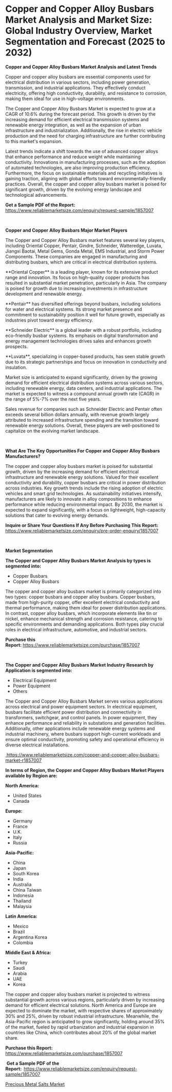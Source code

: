 <p><h1>Copper and Copper Alloy Busbars Market Analysis and Market Size: Global Industry Overview, Market Segmentation and Forecast (2025 to 2032)</h1></p><p><strong>Copper and Copper Alloy Busbars Market Analysis and Latest Trends</strong></p>
<p><p>Copper and copper alloy busbars are essential components used for electrical distribution in various sectors, including power generation, transmission, and industrial applications. They effectively conduct electricity, offering high conductivity, durability, and resistance to corrosion, making them ideal for use in high-voltage environments.</p><p>The Copper and Copper Alloy Busbars Market is expected to grow at a CAGR of 10.6% during the forecast period. This growth is driven by the increasing demand for efficient electrical transmission systems and renewable energy integration, as well as the expansion of urban infrastructure and industrialization. Additionally, the rise in electric vehicle production and the need for charging infrastructure are further contributing to this market's expansion.</p><p>Latest trends indicate a shift towards the use of advanced copper alloys that enhance performance and reduce weight while maintaining conductivity. Innovations in manufacturing processes, such as the adoption of automated technologies, are also improving production efficiency. Furthermore, the focus on sustainable materials and recycling initiatives is gaining traction, aligning with global efforts toward environmentally-friendly practices. Overall, the copper and copper alloy busbars market is poised for significant growth, driven by the evolving energy landscape and technological advancements.</p></p>
<p><strong>Get a Sample PDF of the Report:&nbsp;</strong> <a href="https://www.reliablemarketsize.com/enquiry/request-sample/1857007?utm_campaign=2442&utm_medium=2&utm_source=Github&utm_content=ia&utm_term=27032025&utm_id=copper-and-copper-alloy-busbars">https://www.reliablemarketsize.com/enquiry/request-sample/1857007</a></p>
<p>&nbsp;</p>
<p><strong>Copper and Copper Alloy Busbars Major Market Players</strong></p>
<p><p>The Copper and Copper Alloy Busbars market features several key players, including Oriental Copper, Pentair, Gindre, Schneider, Watteredge, Luvata, Jiangxi Baotai, Metal Gems, Gonda Metal, EMS Industrial, and Storm Power Components. These companies are engaged in manufacturing and distributing busbars, which are critical in electrical distribution systems.</p><p>**Oriental Copper** is a leading player, known for its extensive product range and innovation. Its focus on high-quality copper products has resulted in substantial market penetration, particularly in Asia. The company is poised for growth due to increasing investments in infrastructure development and renewable energy.</p><p>**Pentair** has diversified offerings beyond busbars, including solutions for water and electrical systems. Its strong market presence and commitment to sustainability position it well for future growth, especially as industries pivot toward energy efficiency.</p><p>**Schneider Electric** is a global leader with a robust portfolio, including eco-friendly busbar systems. Its emphasis on digital transformation and energy management technologies drives sales and enhances growth prospects.</p><p>**Luvata**, specializing in copper-based products, has seen stable growth due to its strategic partnerships and focus on innovation in conductivity and insulation. </p><p>Market size is anticipated to expand significantly, driven by the growing demand for efficient electrical distribution systems across various sectors, including renewable energy, data centers, and industrial applications. The market is expected to witness a compound annual growth rate (CAGR) in the range of 5%-7% over the next five years.</p><p>Sales revenue for companies such as Schneider Electric and Pentair often exceeds several billion dollars annually, with revenue growth largely attributed to increased infrastructure spending and the transition toward renewable energy solutions. Overall, these players are well-positioned to capitalize on the evolving market landscape.</p></p>
<p>&nbsp;</p>
<p><strong>What Are The Key Opportunities For Copper and Copper Alloy Busbars Manufacturers?</strong></p>
<p><p>The copper and copper alloy busbars market is poised for substantial growth, driven by the increasing demand for efficient electrical infrastructure and renewable energy solutions. Valued for their excellent conductivity and durability, copper busbars are critical in power distribution across industries. Key growth trends include the rising adoption of electric vehicles and smart grid technologies. As sustainability initiatives intensify, manufacturers are likely to innovate in alloy compositions to enhance performance while reducing environmental impact. By 2030, the market is expected to expand significantly, with a focus on lightweight, high-capacity solutions that cater to evolving energy demands.</p></p>
<p><strong>Inquire or Share Your Questions If Any Before Purchasing This Report:</strong> <a href="https://www.reliablemarketsize.com/enquiry/pre-order-enquiry/1857007?utm_campaign=2442&utm_medium=2&utm_source=Github&utm_content=ia&utm_term=27032025&utm_id=copper-and-copper-alloy-busbars">https://www.reliablemarketsize.com/enquiry/pre-order-enquiry/1857007</a></p>
<p>&nbsp;</p>
<p><strong>Market Segmentation</strong></p>
<p><strong>The Copper and Copper Alloy Busbars Market Analysis by types is segmented into:</strong></p>
<p><ul><li>Copper Busbars</li><li>Copper Alloy Busbars</li></ul></p>
<p><p>The copper and copper alloy busbars market is primarily categorized into two types: copper busbars and copper alloy busbars. Copper busbars, made from high-purity copper, offer excellent electrical conductivity and thermal performance, making them ideal for power distribution applications. In contrast, copper alloy busbars, which incorporate elements like tin or nickel, enhance mechanical strength and corrosion resistance, catering to specific environments and demanding applications. Both types play crucial roles in electrical infrastructure, automotive, and industrial sectors.</p></p>
<p><strong>Purchase this Report:&nbsp;</strong><a href="https://www.reliablemarketsize.com/purchase/1857007?utm_campaign=2442&utm_medium=2&utm_source=Github&utm_content=ia&utm_term=27032025&utm_id=copper-and-copper-alloy-busbars">https://www.reliablemarketsize.com/purchase/1857007</a></p>
<p>&nbsp;</p>
<p><strong>The Copper and Copper Alloy Busbars Market Industry Research by Application is segmented into:</strong></p>
<p><ul><li>Electrical Equipment</li><li>Power Equipment</li><li>Others</li></ul></p>
<p><p>The Copper and Copper Alloy Busbars Market serves various applications across electrical and power equipment sectors. In electrical equipment, busbars facilitate efficient power distribution and connectivity in transformers, switchgear, and control panels. In power equipment, they enhance performance and reliability in substations and generation facilities. Additionally, other applications include renewable energy systems and industrial machinery, where busbars support high-current workloads and ensure optimal conductivity, promoting safety and operational efficiency in diverse electrical installations.</p></p>
<p><a href="https://www.reliablemarketsize.com/copper-and-copper-alloy-busbars-market-r1857007?utm_campaign=2442&utm_medium=2&utm_source=Github&utm_content=ia&utm_term=27032025&utm_id=copper-and-copper-alloy-busbars">&nbsp;https://www.reliablemarketsize.com/copper-and-copper-alloy-busbars-market-r1857007</a></p>
<p><strong>In terms of Region, the Copper and Copper Alloy Busbars Market Players available by Region are:</strong></p>
<p>
    <p> <strong> North America: </strong>
        <ul>
            <li>United States</li>
            <li>Canada</li>
        </ul>
        </p> 
    <p> <strong> Europe: </strong>
        <ul>
            <li>Germany</li>
            <li>France</li>
            <li>U.K.</li>
            <li>Italy</li>
            <li>Russia</li>
        </ul>
        </p> 
    <p> <strong> Asia-Pacific: </strong>
        <ul>
            <li>China</li>
            <li>Japan</li>
            <li>South Korea</li>
            <li>India</li>
            <li>Australia</li>
            <li>China Taiwan</li>
            <li>Indonesia</li>
            <li>Thailand</li>
            <li>Malaysia</li>
        </ul>
        </p> 
    <p> <strong> Latin America: </strong>
        <ul>
            <li>Mexico</li>
            <li>Brazil</li>
            <li>Argentina Korea</li>
            <li>Colombia</li>
        </ul>
        </p> 
    <p> <strong> Middle East & Africa: </strong>
        <ul>
            <li>Turkey</li>
            <li>Saudi</li>
            <li>Arabia</li>
            <li>UAE</li>
            <li>Korea</li>
        </ul>
    </p>
    </p>
<p><p>The copper and copper alloy busbars market is projected to witness substantial growth across various regions, particularly driven by increasing demand for efficient electrical solutions. North America and Europe are expected to dominate the market, with respective shares of approximately 30% and 25%, driven by robust industrial infrastructure. Meanwhile, the Asia-Pacific region is anticipated to grow significantly, holding around 35% of the market, fueled by rapid urbanization and industrial expansion in countries like China, which contributes about 20% of the global market share.</p></p>
<p><strong>Purchase this Report: </strong><a href="https://www.reliablemarketsize.com/purchase/1857007?utm_campaign=2442&utm_medium=2&utm_source=Github&utm_content=ia&utm_term=27032025&utm_id=copper-and-copper-alloy-busbars">https://www.reliablemarketsize.com/purchase/1857007</a></p>
<p>&nbsp;<strong>Get a Sample PDF of the Report:&nbsp;&nbsp;</strong><a href="https://www.reliablemarketsize.com/enquiry/request-sample/1857007?utm_campaign=2442&utm_medium=2&utm_source=Github&utm_content=ia&utm_term=27032025&utm_id=copper-and-copper-alloy-busbars">https://www.reliablemarketsize.com/enquiry/request-sample/1857007</a></p>
<p><strong></strong></p>
<p><p><a href="https://github.com/FahadAhmed223/Market-Research-Report-List-2/blob/main/precious-metal-salts-market.md?utm_campaign=2442&utm_medium=2&utm_source=Github&utm_content=ia&utm_term=27032025&utm_id=copper-and-copper-alloy-busbars">Precious Metal Salts Market</a></p></p>